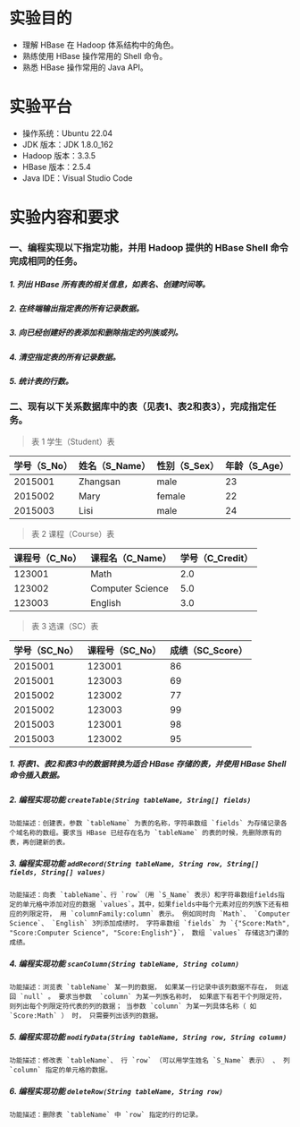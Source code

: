 # 实验目的
- 理解 HBase 在 Hadoop 体系结构中的角色。
- 熟练使用 HBase 操作常用的 Shell 命令。
- 熟悉 HBase 操作常用的 Java API。

# 实验平台
- 操作系统：Ubuntu 22.04
- JDK 版本：JDK 1.8.0_162
- Hadoop 版本：3.3.5
- HBase 版本：2.5.4
- Java IDE：Visual Studio Code

# 实验内容和要求
### 一、编程实现以下指定功能，并用 Hadoop 提供的 HBase Shell 命令完成相同的任务。
##### 1. 列出 HBase 所有表的相关信息，如表名、创建时间等。
##### 2. 在终端输出指定表的所有记录数据。
##### 3. 向已经创建好的表添加和删除指定的列族或列。
##### 4. 清空指定表的所有记录数据。
##### 5. 统计表的行数。

### 二、现有以下关系数据库中的表（见表1、表2和表3），完成指定任务。

> 表 1 学生（Student）表 

|学号（S_No）|姓名（S_Name）|性别（S_Sex）|年龄（S_Age）|
| ---- | ---- | ---- | ---- |
| 2015001 | Zhangsan | male | 23 |
| 2015002 | Mary | female | 22 |
| 2015003 | Lisi | male | 24 |


> 表 2 课程（Course）表 

|课程号（C_No）|课程名（C_Name）|学号（C_Credit）|
| ---- | ---- | ---- |
| 123001 | Math | 2.0 |
| 123002 | Computer Science | 5.0 |
| 123003 | English | 3.0 |


> 表 3 选课（SC）表 

|学号（SC_No）|课程号（SC_No）|成绩（SC_Score）|
| ---- | ---- | ---- |
| 2015001 | 123001 | 86 |
| 2015001 | 123003 | 69 |
| 2015002 | 123002 | 77 |
| 2015002 | 123003 | 99 |
| 2015003 | 123001 | 98 |
| 2015003 | 123002 | 95 |

##### 1. 将表1、表2和表3中的数据转换为适合 HBase 存储的表，并使用 HBase Shell 命令插入数据。

##### 2. 编程实现功能 `createTable(String tableName, String[] fields)` 

    功能描述：创建表，参数 `tableName` 为表的名称，字符串数组 `fields` 为存储记录各个域名称的数组。要求当 HBase 已经存在名为 `tableName` 的表的时候，先删除原有的表，再创建新的表。

##### 3. 编程实现功能 `addRecord(String tableName, String row, String[] fields, String[] values)` 
    
    功能描述：向表 `tableName`、行 `row`（用 `S_Name` 表示）和字符串数组fields指定的单元格中添加对应的数据 `values`。其中，如果fields中每个元素对应的列族下还有相应的列限定符， 用 `columnFamily:column` 表示。 例如同时向 `Math`、 `Computer Science`、 `English` 3列添加成绩时， 字符串数组 `fields` 为 `{"Score:Math", "Score:Computer Science", "Score:English"}`， 数组 `values` 存储这3门课的成绩。

##### 4. 编程实现功能 `scanColumn(String tableName, String column)`  
    
    功能描述：浏览表 `tableName` 某一列的数据， 如果某一行记录中该列数据不存在， 则返回 `null` 。 要求当参数  `column` 为某一列族名称时， 如果底下有若干个列限定符， 则列出每个列限定符代表的列的数据； 当参数 `column` 为某一列具体名称（ 如 `Score:Math` ） 时， 只需要列出该列的数据。

##### 5. 编程实现功能 `modifyData(String tableName, String row, String column)` 
    
    功能描述：修改表 `tableName`、 行 `row` （可以用学生姓名 `S_Name` 表示） 、 列 `column` 指定的单元格的数据。

##### 6. 编程实现功能 `deleteRow(String tableName, String row)` 

    功能描述：删除表 `tableName` 中 `row` 指定的行的记录。

